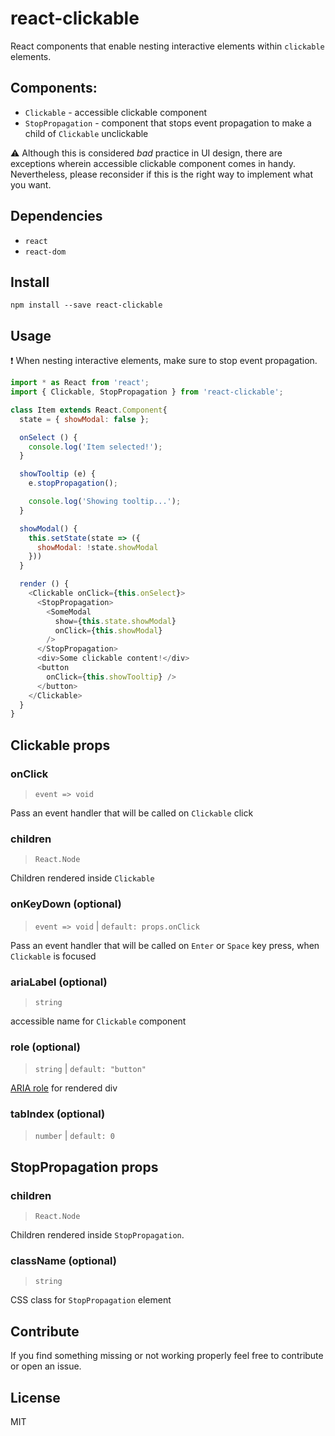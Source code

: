 # react-clickable

React components that enable nesting interactive elements within `clickable`
elements.

## Components:

* `Clickable` - accessible clickable component
* `StopPropagation` - component that stops event propagation to make a child of
  `Clickable` unclickable

:warning: Although this is considered _bad_ practice in UI design, there are
exceptions wherein accessible clickable component comes in handy. Nevertheless,
please reconsider if this is the right way to implement what you want.

## Dependencies

* `react`
* `react-dom`

## Install

```
npm install --save react-clickable
```

## Usage

:heavy_exclamation_mark: When nesting interactive elements, make sure to stop
event propagation.

```javascript
import * as React from 'react';
import { Clickable, StopPropagation } from 'react-clickable';

class Item extends React.Component{
  state = { showModal: false };

  onSelect () {
    console.log('Item selected!');
  }

  showTooltip (e) {
    e.stopPropagation();

    console.log('Showing tooltip...');
  }

  showModal() {
    this.setState(state => ({
      showModal: !state.showModal
    }))
  }

  render () {
    <Clickable onClick={this.onSelect}>
      <StopPropagation>
        <SomeModal
          show={this.state.showModal}
          onClick={this.showModal}
        />
      </StopPropagation>
      <div>Some clickable content!</div>
      <button
        onClick={this.showTooltip} />
      </button>
    </Clickable>
  }
}
```

## Clickable props

### onClick

> `event => void`

Pass an event handler that will be called on `Clickable` click

### children

> `React.Node`

Children rendered inside `Clickable`

### onKeyDown (optional)

> `event => void` | `default: props.onClick`

Pass an event handler that will be called on `Enter` or `Space` key press, when
`Clickable` is focused

### ariaLabel (optional)

> `string`

accessible name for `Clickable` component

### role (optional)

> `string` | `default: "button"`

[ARIA role](https://developer.mozilla.org/en-US/docs/Web/Accessibility/ARIA/ARIA_Techniques) for rendered div

### tabIndex (optional)

> `number` | `default: 0`


## StopPropagation props

### children

> `React.Node`

Children rendered inside `StopPropagation`.

### className (optional)

> `string`

CSS class for `StopPropagation` element

## Contribute

If you find something missing or not working properly feel free to contribute or
open an issue.

## License

MIT
